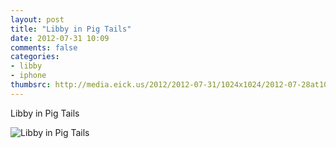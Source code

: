 ```yaml
---
layout: post
title: "Libby in Pig Tails"
date: 2012-07-31 10:09
comments: false
categories: 
- libby
- iphone
thumbsrc: http://media.eick.us/2012/2012-07-31/1024x1024/2012-07-28at10.34.28.jpg
---
```

Libby in Pig Tails

![Libby in Pig Tails](http://media.eick.us/media/photographs/2012/2012-07-31/2012-07-28at10.34.28.jpg)

